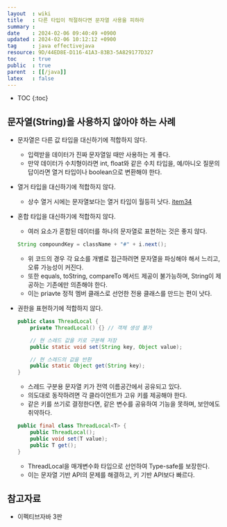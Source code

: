 ```yaml
---
layout  : wiki
title   : 다른 타입이 적절하다면 문자열 사용을 피하라 
summary : 
date    : 2024-02-06 09:40:49 +0900
updated : 2024-02-06 10:12:12 +0900
tag     : java effectivejava
resource: 9D/44ED8E-D116-41A3-83B3-5A829177D327
toc     : true
public  : true
parent  : [[/java]]
latex   : false
---
```

* TOC
{:toc}

## 문자열(String)을 사용하지 않아야 하는 사례

- 문자열은 다른 값 타입을 대신하기에 적합하지 않다.
    - 입력받을 데이터가 진짜 문자열일 때만 사용하는 게 좋다.
    - 만약 데이터가 수치형이라면 int, float와 같은 수치 타입을, 예/아니오 질문의 답이라면 열거 타입이나 boolean으로 변환해야 한다.
- 열거 타입을 대신하기에 적합하지 않다.
    - 상수 열거 시에는 문자열보다는 열거 타입이 월등히 낫다. [item34](https://voyager003.github.io/wiki/java/effective_item34/)
- 혼합 타입을 대신하기에 적합하지 않다.
    - 여러 요소가 혼합된 데이터를 하나의 문자열로 표현하는 것은 좋지 않다.
    ```java
    String compoundKey = className + "#" + i.next();
    ```
    - 위 코드의 경우 각 요소를 개별로 접근하려면 문자열을 파싱해야 해서 느리고, 오류 가능성이 커진다.
    - 또한 equals, toString, compareTo 메서드 제공이 불가능하며, String이 제공하는 기존에만 의존해야 한다.
    - 이는 priavte 정적 멤버 클래스로 선언한 전용 클래스를 만드는 편이 낫다.
- 권한을 표현하기에 적합하지 않다.
    ```java
    public class ThreadLocal {
        private ThreadLocal() {} // 객체 생성 불가

        // 현 스레드 값을 키로 구분해 저장
        public static void set(String key, Object value);

        // 현 스레드의 값을 반환
        public static Object get(String key);
    }
    ```
    - 스레드 구분용 문자열 키가 전역 이름공간에서 공유되고 있다.
    - 의도대로 동작하려면 각 클라이언트가 고유 키를 제공해야 한다.
    - 같은 키를 쓰기로 결정한다면, 같은 변수를 공유하여 기능을 못하며, 보안에도 취약하다.
    
    ```java
    public final class ThreadLocal<T> {
        public ThreadLocal();
        public void set(T value);
        public T get();
    }
    ```

    - ThreadLocal을 매개변수화 타입으로 선언하여 Type-safe를 보장한다.
    - 이는 문자열 기반 API의 문제를 해결하고, 키 기반 API보다 빠르다.
    
## 참고자료
- 이펙티브자바 3판

